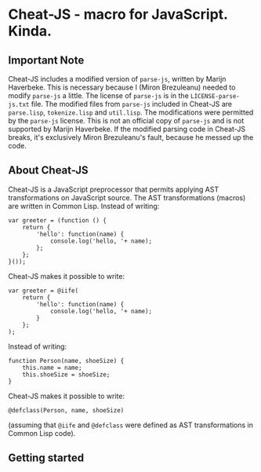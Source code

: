 
# Cheat-JS - macro for JavaScript. Kinda.

## Important Note

Cheat-JS includes a modified version of `parse-js`, written by Marijn
Haverbeke. This is necessary because I (Miron Brezuleanu) needed to
modify `parse-js` a little. The license of `parse-js` is in the
`LICENSE-parse-js.txt` file. The modified files from `parse-js`
included in Cheat-JS are `parse.lisp`, `tokenize.lisp` and
`util.lisp`. The modifications were permitted by the `parse-js`
license. This is not an official copy of `parse-js` and is not
supported by Marijn Haverbeke. If the modified parsing code in
Cheat-JS breaks, it's exclusively Miron Brezuleanu's fault, because he
messed up the code.

## About Cheat-JS

Cheat-JS is a JavaScript preprocessor that permits applying AST
transformations on JavaScript source. The AST transformations (macros)
are written in Common Lisp. Instead of writing:

    var greeter = (function () {
        return { 
            'hello': function(name) {
                console.log('hello, '+ name);
            };
        };
    }());
   
Cheat-JS makes it possible to write:

    var greeter = @iife(
        return {
            'hello': function(name) {
                console.log('hello, '+ name);            
            }
        };
    );

Instead of writing:

    function Person(name, shoeSize) {
        this.name = name;
        this.shoeSize = shoeSize;
    }
    
Cheat-JS makes it possible to write:

    @defclass(Person, name, shoeSize)
    
(assuming that `@iife` and `@defclass` were defined as AST
transformations in Common Lisp code).

## Getting started
